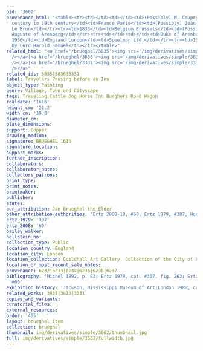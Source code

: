 ```yaml
---
pid: '3662'
provenance_html: "<table><tr><td></td><td></td><td>(Possibly) M. Coupry-Dupre</td></tr><tr><td>18th
  century to 19th century</td><td>France Paris</td><td>(Possibly) Jean-Baptiste Pierre
  Le Brun</td></tr><tr><td>1833</td><td>Belgium Brussels</td><td>(Possibly) Prince
  Auguste of Arenberg</td></tr><tr><td></td><td></td><td>Duke of Arenberg</td></tr><tr><td>Until
  1956</td><td>England London</td><td>Speelman Ltd.</td></tr><tr><td>1956</td><td></td><td>Acquired
  by Lord Harold Samuel</td></tr></table>"
related_html: "<a href='/brueghel/3835'><img src='/img/derivatives/simple/3835/thumbnail.jpg'
  /></a>|<a href='/brueghel/3836'><img src='/img/derivatives/simple/3836/thumbnail.jpg'
  /></a>|<a href='/brueghel/3331'><img src='/img/derivatives/simple/3331/thumbnail.jpg'
  /></a>"
related_ids: 3835|3836|3331
label: Travelers Pausing before an Inn
object_type: Painting
genre: Village, Town and Cityscape
tags: Traveling Cattle Dog Horse Inn Burghers Road Wagon
realdate: '1616'
height_cm: '22.2'
width_cm: '39.8'
diameter_cm:
plate_dimensions:
support: Copper
drawing_medium:
signature: BRUEGHEL 1616
signature_location:
support_marks:
further_inscription:
collaborators:
collaborator_notes:
collectors_patrons:
print_type:
print_notes:
printmaker:
publisher:
states:
our_attribution: Jan Brueghel the Elder
other_attribution_authorities: 'Ertz 2008-10, #60, Ertz 1979, #307, Honig database'
ertz_1979: '307'
ertz_2008: '60'
bailey_walker:
hollstein_no:
collection_type: Public
location_country: England
location_city: London
location_collection: Guildhall Art Gallery, Collection of the City of London
location_or_most_recent_sale_notes:
provenance: 6232|6233|6234|6235|6236|6237
bibliography: 'Michel 1892, p. 83; Ertz 1979, cat. #307, fig. 263; Ertz 2008-10, cat.
  #60'
exhibition_history: 'Jackson, Mississippi Museum of Art|London 1988, cat. #8'
related_works: 3835|3836|3331
copies_and_variants:
curatorial_files:
external_resources:
order: '455'
layout: brueghel_item
collection: brueghel
thumbnail: img/derivatives/simple/3662/thumbnail.jpg
full: img/derivatives/simple/3662/fullwidth.jpg
---
```

